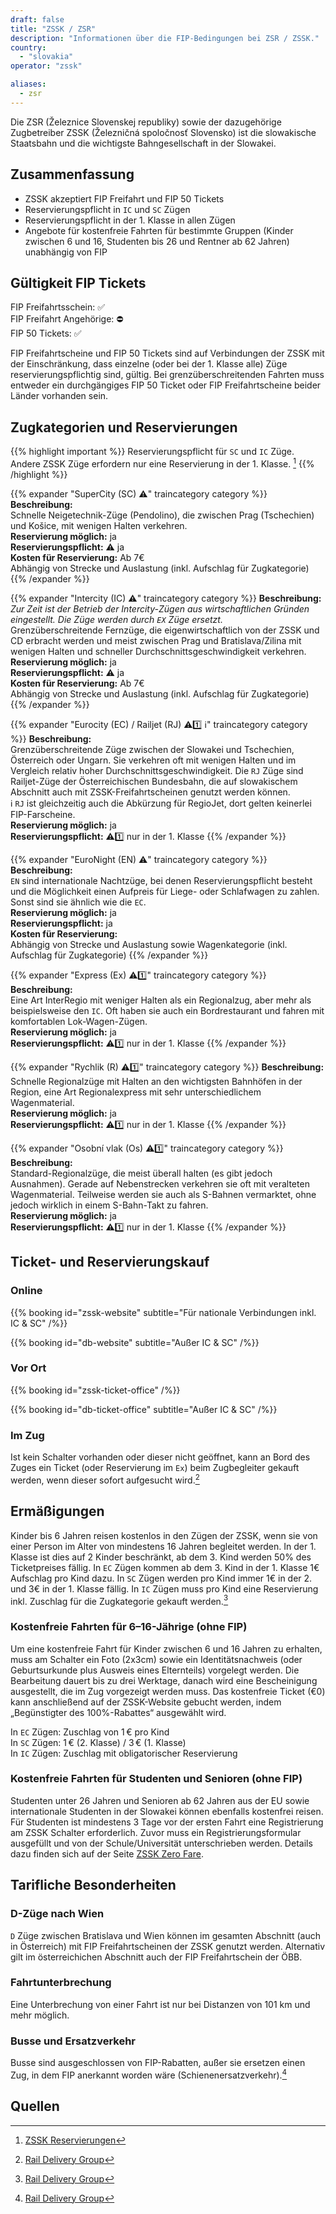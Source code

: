 ```yaml
---
draft: false
title: "ZSSK / ZSR"
description: "Informationen über die FIP-Bedingungen bei ZSR / ZSSK."
country:
  - "slovakia"
operator: "zssk"

aliases:
  - zsr
---
```


Die ZSR (Železnice Slovenskej republiky) sowie der dazugehörige Zugbetreiber ZSSK (Železničná spoločnosť Slovensko) ist die slowakische Staatsbahn und die wichtigste Bahngesellschaft in der Slowakei.

## Zusammenfassung

- ZSSK akzeptiert FIP Freifahrt und FIP 50 Tickets
- Reservierungspflicht in `IC` und `SC` Zügen
- Reservierungspflicht in der 1. Klasse in allen Zügen
- Angebote für kostenfreie Fahrten für bestimmte Gruppen (Kinder zwischen 6 und 16, Studenten bis 26 und Rentner ab 62 Jahren) unabhängig von FIP

## Gültigkeit FIP Tickets

FIP Freifahrtsschein: ✅ \
FIP Freifahrt Angehörige: ⛔ \
FIP 50 Tickets: ✅

FIP Freifahrtscheine und FIP 50 Tickets sind auf Verbindungen der ZSSK mit der Einschränkung, dass einzelne (oder bei der 1. Klasse alle) Züge reservierungspflichtig sind, gültig. Bei grenzüberschreitenden Fahrten muss entweder ein durchgängiges FIP 50 Ticket oder FIP Freifahrtscheine beider Länder vorhanden sein.

## Zugkategorien und Reservierungen

{{% highlight important %}}
Reservierungspflicht für `SC` und `IC` Züge. Andere ZSSK Züge erfordern nur eine Reservierung in der 1. Klasse. [^2]
{{% /highlight %}}

{{% expander "SuperCity (SC) ⚠️" traincategory category %}}
**Beschreibung:** \
Schnelle Neigetechnik-Züge (Pendolino), die zwischen Prag (Tschechien) und Košice, mit wenigen Halten verkehren. \
**Reservierung möglich:** ja \
**Reservierungspflicht:** ⚠️ ja \
**Kosten für Reservierung:** Ab 7€ \
Abhängig von Strecke und Auslastung (inkl. Aufschlag für Zugkategorie)
{{% /expander %}}

{{% expander "Intercity (IC) ⚠️" traincategory category %}}
**Beschreibung:** \
_Zur Zeit ist der Betrieb der Intercity-Zügen aus wirtschaftlichen Gründen eingestellt. Die Züge werden durch `EX` Züge ersetzt._ \
Grenzüberschreitende Fernzüge, die eigenwirtschaftlich von der ZSSK und CD erbracht werden und meist zwischen Prag und Bratislava/Zilina mit wenigen Halten und schneller Durchschnittsgeschwindigkeit verkehren. \
**Reservierung möglich:** ja \
**Reservierungspflicht:** ⚠️ ja \
**Kosten für Reservierung:** Ab 7€ \
Abhängig von Strecke und Auslastung (inkl. Aufschlag für Zugkategorie)
{{% /expander %}}

{{% expander "Eurocity (EC) / Railjet (RJ) ⚠️1️⃣ ℹ️" traincategory category %}}
**Beschreibung:** \
Grenzüberschreitende Züge zwischen der Slowakei und Tschechien, Österreich oder Ungarn. Sie verkehren oft mit wenigen Halten und im Vergleich relativ hoher Durchschnittsgeschwindigkeit. Die `RJ` Züge sind Railjet-Züge der Österreichischen Bundesbahn, die auf slowakischem Abschnitt auch mit ZSSK-Freifahrtscheinen genutzt werden können. \
ℹ️ `RJ` ist gleichzeitig auch die Abkürzung für RegioJet, dort gelten keinerlei FIP-Farscheine. \
**Reservierung möglich:** ja \
**Reservierungspflicht:** ⚠️1️⃣ nur in der 1. Klasse
{{% /expander %}}

{{% expander "EuroNight (EN) ⚠️" traincategory category %}}
**Beschreibung:** \
`EN` sind internationale Nachtzüge, bei denen Reservierungspflicht besteht und die Möglichkeit einen Aufpreis für Liege- oder Schlafwagen zu zahlen. Sonst sind sie ähnlich wie die `EC`. \
**Reservierung möglich:** ja \
**Reservierungspflicht:** ja \
**Kosten für Reservierung:** \
Abhängig von Strecke und Auslastung sowie Wagenkategorie (inkl. Aufschlag für Zugkategorie)
{{% /expander %}}

{{% expander "Express (Ex) ⚠️1️⃣" traincategory category %}}
**Beschreibung:** \
Eine Art InterRegio mit weniger Halten als ein Regionalzug, aber mehr als beispielsweise den `IC`. Oft haben sie auch ein Bordrestaurant und fahren mit komfortablen Lok-Wagen-Zügen. \
**Reservierung möglich:** ja \
**Reservierungspflicht:** ⚠️1️⃣ nur in der 1. Klasse
{{% /expander %}}

{{% expander "Rychlik (R) ⚠️1️⃣" traincategory category %}}
**Beschreibung:** \
Schnelle Regionalzüge mit Halten an den wichtigsten Bahnhöfen in der Region, eine Art Regionalexpress mit sehr unterschiedlichem Wagenmaterial. \
**Reservierung möglich:** ja \
**Reservierungspflicht:** ⚠️1️⃣ nur in der 1. Klasse
{{% /expander %}}

{{% expander "Osobní vlak (Os) ⚠️1️⃣" traincategory category %}}
**Beschreibung:** \
Standard-Regionalzüge, die meist überall halten (es gibt jedoch Ausnahmen). Gerade auf Nebenstrecken verkehren sie oft mit veralteten Wagenmaterial. Teilweise werden sie auch als S-Bahnen vermarktet, ohne jedoch wirklich in einem S-Bahn-Takt zu fahren. \
**Reservierung möglich:** ja \
**Reservierungspflicht:** ⚠️1️⃣ nur in der 1. Klasse
{{% /expander %}}

## Ticket- und Reservierungskauf

### Online

{{% booking id="zssk-website"
    subtitle="Für nationale Verbindungen inkl. IC & SC"
/%}}

{{% booking id="db-website"
    subtitle="Außer IC & SC"
/%}}

### Vor Ort

{{% booking id="zssk-ticket-office" /%}}

{{% booking id="db-ticket-office"
    subtitle="Außer IC & SC"
/%}}

### Im Zug

Ist kein Schalter vorhanden oder dieser nicht geöffnet, kann an Bord des Zuges ein Ticket (oder Reservierung im `Ex`) beim Zugbegleiter gekauft werden, wenn dieser sofort aufgesucht wird.[^1]

## Ermäßigungen

Kinder bis 6 Jahren reisen kostenlos in den Zügen der ZSSK, wenn sie von einer Person im Alter von mindestens 16 Jahren begleitet werden. In der 1. Klasse ist dies auf 2 Kinder beschränkt, ab dem 3. Kind werden 50% des Ticketpreises fällig. In `EC` Zügen kommen ab dem 3. Kind in der 1. Klasse 1€ Aufschlag pro Kind dazu. In `SC` Zügen werden pro Kind immer 1€ in der 2. und 3€ in der 1. Klasse fällig. In `IC` Zügen muss pro Kind eine Reservierung inkl. Zuschlag für die Zugkategorie gekauft werden.[^1]

### Kostenfreie Fahrten für 6–16-Jährige (ohne FIP)

Um eine kostenfreie Fahrt für Kinder zwischen 6 und 16 Jahren zu erhalten, muss am Schalter ein Foto (2x3cm) sowie ein Identitätsnachweis (oder Geburtsurkunde plus Ausweis eines Elternteils) vorgelegt werden. Die Bearbeitung dauert bis zu drei Werktage, danach wird eine Bescheinigung ausgestellt, die im Zug vorgezeigt werden muss. Das kostenfreie Ticket (€0) kann anschließend auf der ZSSK-Website gebucht werden, indem „Begünstigter des 100%-Rabattes“ ausgewählt wird.

In `EC` Zügen: Zuschlag von 1 € pro Kind \
In `SC` Zügen: 1 € (2. Klasse) / 3 € (1. Klasse) \
In `IC` Zügen: Zuschlag mit obligatorischer Reservierung

### Kostenfreie Fahrten für Studenten und Senioren (ohne FIP)

Studenten unter 26 Jahren und Senioren ab 62 Jahren aus der EU sowie internationale Studenten in der Slowakei können ebenfalls kostenfrei reisen. Für Studenten ist mindestens 3 Tage vor der ersten Fahrt eine Registrierung am ZSSK Schalter erforderlich. Zuvor muss ein Registrierungsformular ausgefüllt und von der Schule/Universität unterschrieben werden. Details dazu finden sich auf der Seite [ZSSK Zero Fare](https://www.zssk.sk/en/zero-fare/).

## Tarifliche Besonderheiten

### D-Züge nach Wien

`D` Züge zwischen Bratislava und Wien können im gesamten Abschnitt (auch in Österreich) mit FIP Freifahrtscheinen der ZSSK genutzt werden. Alternativ gilt im österreichichen Abschnitt auch der FIP Freifahrtschein der ÖBB.

### Fahrtunterbrechung

Eine Unterbrechung von einer Fahrt ist nur bei Distanzen von 101 km und mehr möglich.

### Busse und Ersatzverkehr

Busse sind ausgeschlossen von FIP-Rabatten, außer sie ersetzen einen Zug, in dem FIP anerkannt worden wäre (Schienenersatzverkehr).[^1]

## Quellen

[^1]: [Rail Delivery Group](https://www.raildeliverygroup.com/rst/europe-and-fip.html)

[^2]: [ZSSK Reservierungen](https://www.zssk.sk/en/seat-reservations)
